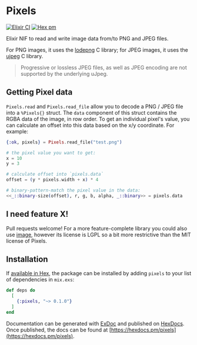# Pixels

[![Elixir CI](https://github.com/arjan/pixels/actions/workflows/elixir.yml/badge.svg)](https://github.com/arjan/pixels/actions/workflows/elixir.yml)
[![Hex pm](https://img.shields.io/hexpm/v/pixels.svg?style=flat)](https://hex.pm/packages/pixels)

Elixir NIF to read and write image data from/to PNG and JPEG files.

For PNG images, it uses the [lodepng][lodepng] C library; for JPEG
images, it uses the [ujpeg][ujpeg] C library.

> Progressive or lossless JPEG files, as well as JPEG encoding are not supported by the underlying uJpeg.

[lodepng]: https://lodev.org/lodepng/
[ujpeg]: https://svn.emphy.de/nanojpeg/trunk/ujpeg/

## Getting Pixel data

`Pixels.read` and `Pixels.read_file` allow you to decode a PNG / JPEG file into
a `%Pixels{}` struct. The `data` component of this struct contains the RGBA data
of the image, in row order. To get an individual pixel's value, you can
calculate an offset into this data based on the x/y coordinate. For example:

```elixir
{:ok, pixels} = Pixels.read_file("test.png")

# the pixel value you want to get:
x = 10
y = 3

# calculate offset into `pixels.data`
offset = (y * pixels.width + x) * 4

# binary-pattern-match the pixel value in the data:
<<_::binary-size(offset), r, g, b, alpha, _::binary>> = pixels.data
```

## I need feature X!

Pull requests welcome! For a more feature-complete library you could also use
[image](https://hex.pm/packages/image), however its license is LGPL so a bit
more restrictive than the MIT license of Pixels.

## Installation

If [available in Hex](https://hex.pm/docs/publish), the package can be installed
by adding `pixels` to your list of dependencies in `mix.exs`:

```elixir
def deps do
  [
    {:pixels, "~> 0.1.0"}
  ]
end
```

Documentation can be generated with [ExDoc](https://github.com/elixir-lang/ex_doc)
and published on [HexDocs](https://hexdocs.pm). Once published, the docs can
be found at [https://hexdocs.pm/pixels](https://hexdocs.pm/pixels).
